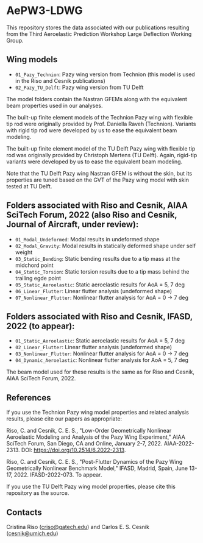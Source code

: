# AePW3-LDWG

This repository stores the data associated with our publications resulting from the Third Aeroelastic Prediction Workshop Large Deflection Working Group.

## Wing models

* `01_Pazy_Technion`: Pazy wing version from Technion (this model is used in the Riso and Cesnik publications)
* `02_Pazy_TU_Delft`: Pazy wing version from TU Delft     

The model folders contain the Nastran GFEMs along with the equivalent beam properties used in our analyses.

The built-up finite element models of the Technion Pazy wing with flexible tip rod were originally provided by Prof. Daniella Raveh (Technion). Variants with rigid tip rod were developed by us to ease the equivalent beam modeling.

The built-up finite element model of the TU Delft Pazy wing with flexible tip rod was originally provided by Christoph Mertens (TU Delft). Again, rigid-tip variants were developed by us to ease the equivalent beam modeling.

Note that the TU Delft Pazy wing Nastran GFEM is without the skin, but its properties are tuned based on the GVT of the Pazy wing model with skin tested at TU Delft. 

## Folders associated with Riso and Cesnik, AIAA SciTech Forum, 2022 (also Riso and Cesnik, Journal of Aircraft, under review):

* `01_Modal_Undeformed`: Modal results in undeformed shape 
* `02_Modal_Gravity`: Modal results in statically deformed shape under self weight 
* `03_Static_Bending`: Static bending results due to a tip mass at the midchord point 
* `04_Static_Torsion`: Static torsion results due to a tip mass behind the trailing egde point 
* `05_Static_Aeroelastic`: Static aeroelastic results for AoA = 5, 7 deg
* `06_Linear_Flutter`: Linear flutter analysis (undeformed shape) 
* `07_Nonlinear_Flutter`: Nonlinear flutter analysis for AoA = 0 -> 7 deg

## Folders associated with Riso and Cesnik, IFASD, 2022 (to appear):

* `01_Static_Aeroelastic`: Static aeroelastic results for AoA = 5, 7 deg
* `02_Linear_Flutter`: Linear flutter analysis (undeformed shape) 
* `03_Nonlinear_Flutter`: Nonlinear flutter analysis for AoA = 0 -> 7 deg
* `04_Dynamic_Aeroelastic`: Nonlinear flutter analysis for AoA = 5, 7 deg

The beam model used for these results is the same as for Riso and Cesnik, AIAA SciTech Forum, 2022.

## References 

If you use the Technion Pazy wing model properties and related analysis results, please cite our papers as appropriate:

Riso, C. and Cesnik, C. E. S., "Low-Order Geometrically Nonlinear Aeroelastic Modeling and Analysis of the Pazy Wing Experiment," AIAA SciTech Forum, San Diego, CA and Online, January 2-7, 2022. AIAA-2022-2313. DOI: https://doi.org/10.2514/6.2022-2313. 

Riso, C. and Cesnik, C. E. S., "Post-Flutter Dynamics of the Pazy Wing Geometrically Nonlinear Benchmark Model," IFASD, Madrid, Spain, June 13-17, 2022. IFASD-2022-073. To appear. 

If you use the TU Delft Pazy wing  model properties, please cite this repository as the source.

## Contacts 

Cristina Riso (criso@gatech.edu) and Carlos E. S. Cesnik (cesnik@umich.edu)
